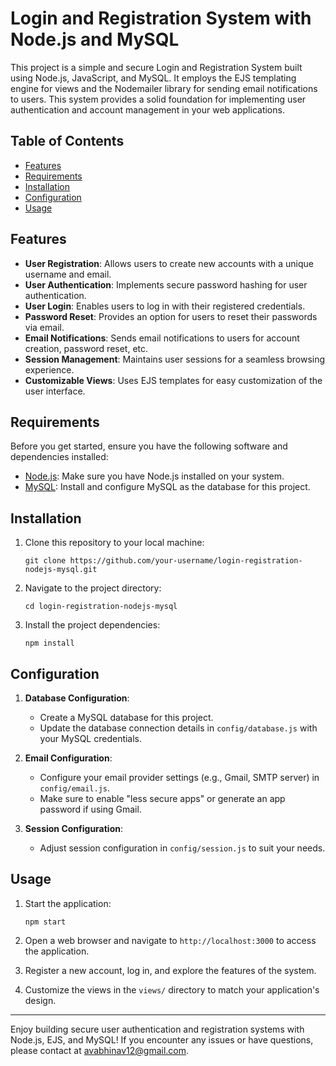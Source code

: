 # Login and Registration System with Node.js and MySQL

This project is a simple and secure Login and Registration System built using Node.js, JavaScript, and MySQL. It employs the EJS templating engine for views and the Nodemailer library for sending email notifications to users. This system provides a solid foundation for implementing user authentication and account management in your web applications.

## Table of Contents

- [Features](#features)
- [Requirements](#requirements)
- [Installation](#installation)
- [Configuration](#configuration)
- [Usage](#usage)

## Features

- **User Registration**: Allows users to create new accounts with a unique username and email.
- **User Authentication**: Implements secure password hashing for user authentication.
- **User Login**: Enables users to log in with their registered credentials.
- **Password Reset**: Provides an option for users to reset their passwords via email.
- **Email Notifications**: Sends email notifications to users for account creation, password reset, etc.
- **Session Management**: Maintains user sessions for a seamless browsing experience.
- **Customizable Views**: Uses EJS templates for easy customization of the user interface.

## Requirements

Before you get started, ensure you have the following software and dependencies installed:

- [Node.js](https://nodejs.org/): Make sure you have Node.js installed on your system.
- [MySQL](https://www.mysql.com/): Install and configure MySQL as the database for this project.

## Installation

1. Clone this repository to your local machine:

   ```shell
   git clone https://github.com/your-username/login-registration-nodejs-mysql.git
   ```

2. Navigate to the project directory:

   ```shell
   cd login-registration-nodejs-mysql
   ```

3. Install the project dependencies:

   ```shell
   npm install
   ```

## Configuration

1. **Database Configuration**:

   - Create a MySQL database for this project.
   - Update the database connection details in `config/database.js` with your MySQL credentials.

2. **Email Configuration**:

   - Configure your email provider settings (e.g., Gmail, SMTP server) in `config/email.js`.
   - Make sure to enable "less secure apps" or generate an app password if using Gmail.

3. **Session Configuration**:

   - Adjust session configuration in `config/session.js` to suit your needs.

## Usage

1. Start the application:

   ```shell
   npm start
   ```

2. Open a web browser and navigate to `http://localhost:3000` to access the application.

3. Register a new account, log in, and explore the features of the system.

4. Customize the views in the `views/` directory to match your application's design.


---

Enjoy building secure user authentication and registration systems with Node.js, EJS, and MySQL! If you encounter any issues or have questions, please contact at avabhinav12@gmail.com.
